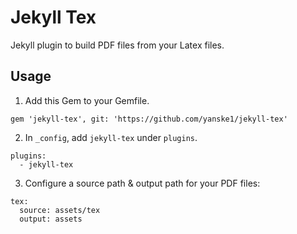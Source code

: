 # Jekyll Tex

Jekyll plugin to build PDF files from your Latex files.

## Usage

1. Add this Gem to your Gemfile.
```
gem 'jekyll-tex', git: 'https://github.com/yanske1/jekyll-tex'
```

2. In `_config`, add `jekyll-tex` under `plugins`.
```
plugins:
  - jekyll-tex
```

3. Configure a source path & output path for your PDF files:

```
tex:
  source: assets/tex
  output: assets
```
